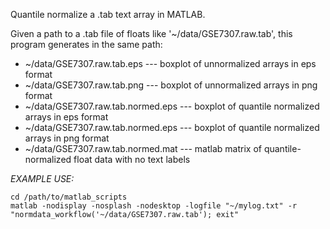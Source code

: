 Quantile normalize a .tab text array in MATLAB.

Given a path to a .tab file of floats like '~/data/GSE7307.raw.tab', this program generates in the same path:

* ~/data/GSE7307.raw.tab.eps --- boxplot of unnormalized arrays in eps format
* ~/data/GSE7307.raw.tab.png --- boxplot of unnormalized arrays in png format
* ~/data/GSE7307.raw.tab.normed.eps --- boxplot of quantile normalized arrays in eps format
* ~/data/GSE7307.raw.tab.normed.eps --- boxplot of quantile normalized arrays in png format
* ~/data/GSE7307.raw.tab.normed.mat --- matlab matrix of quantile-normalized float data with no text labels



*EXAMPLE USE:*

    cd /path/to/matlab_scripts
    matlab -nodisplay -nosplash -nodesktop -logfile "~/mylog.txt" -r "normdata_workflow('~/data/GSE7307.raw.tab'); exit"